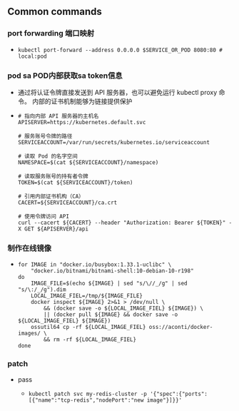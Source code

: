 
## Common commands

### port forwarding 端口映射

* ```shell
  kubectl port-forward --address 0.0.0.0 $SERVICE_OR_POD 8080:80 # local:pod
  ```
  
### pod sa POD内部获取sa token信息

* 通过将认证令牌直接发送到 API 服务器，也可以避免运行 kubectl proxy 命令。 内部的证书机制能够为链接提供保护
* ```shell
  # 指向内部 API 服务器的主机名
  APISERVER=https://kubernetes.default.svc
  
  # 服务账号令牌的路径
  SERVICEACCOUNT=/var/run/secrets/kubernetes.io/serviceaccount
  
  # 读取 Pod 的名字空间
  NAMESPACE=$(cat ${SERVICEACCOUNT}/namespace)
  
  # 读取服务账号的持有者令牌
  TOKEN=$(cat ${SERVICEACCOUNT}/token)
  
  # 引用内部证书机构（CA）
  CACERT=${SERVICEACCOUNT}/ca.crt
  
  # 使用令牌访问 API
  curl --cacert ${CACERT} --header "Authorization: Bearer ${TOKEN}" -X GET ${APISERVER}/api
  ```

### 制作在线镜像
* ```shell
  for IMAGE in "docker.io/busybox:1.33.1-uclibc" \
      "docker.io/bitnami/bitnami-shell:10-debian-10-r198"
  do
      IMAGE_FILE=$(echo ${IMAGE} | sed "s/\//_/g" | sed "s/\:/_/g").dim
      LOCAL_IMAGE_FIEL=/tmp/${IMAGE_FILE}
      docker inspect ${IMAGE} 2>&1 > /dev/null \
          && (docker save -o ${LOCAL_IMAGE_FIEL} ${IMAGE}) \
          || (docker pull ${IMAGE} && docker save -o ${LOCAL_IMAGE_FIEL} ${IMAGE})
      ossutil64 cp -rf ${LOCAL_IMAGE_FIEL} oss://aconti/docker-images/ \
          && rm -rf ${LOCAL_IMAGE_FIEL}
  done
  ```

### patch
* pass
  * ```shell
    kubectl patch svc my-redis-cluster -p '{"spec":{"ports":[{"name":"tcp-redis","nodePort":"new image"}]}}'
    ```



